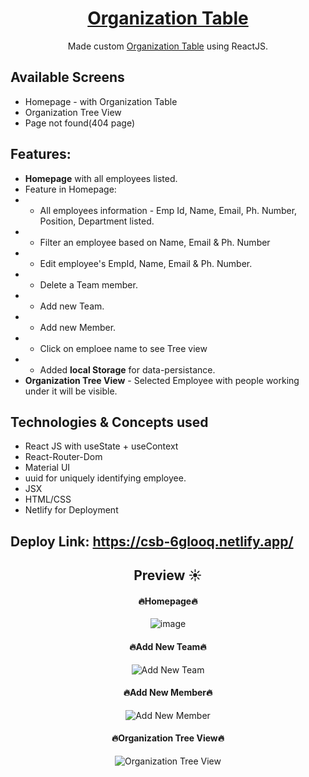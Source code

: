 <div align="center">
  
# [Organization Table](https://csb-6glooq.netlify.app/)
Made custom [Organization Table](https://csb-6glooq.netlify.app/) using ReactJS.
  
</div>

## Available Screens

- Homepage - with Organization Table
- Organization Tree View
- Page not found(404 page)

## Features:

- **Homepage** with all employees listed.
- Feature in Homepage:
- - All employees information - Emp Id, Name, Email, Ph. Number, Position, Department listed.
- - Filter an employee based on Name, Email & Ph. Number
- - Edit employee's EmpId, Name, Email & Ph. Number.
- - Delete a Team member.
- - Add new Team.
- - Add new Member.
- - Click on emploee name to see Tree view
- - Added **local Storage** for data-persistance.
- **Organization Tree View** - Selected Employee with people working under it will be visible.

## Technologies & Concepts used

- React JS with useState + useContext
- React-Router-Dom
- Material UI
- uuid for uniquely identifying employee.
- JSX
- HTML/CSS
- Netlify for Deployment

## Deploy Link: https://csb-6glooq.netlify.app/

<div align="center">
  
## Preview ☀️
  
#### 🔥Homepage🔥
![image](https://user-images.githubusercontent.com/46138150/167473624-a621b7b6-0d0b-43bc-a108-e00f2767f188.png)
  
#### 🔥Add New Team🔥
![Add New Team](https://user-images.githubusercontent.com/46138150/167473943-2fbaa99e-0ac6-4ab1-a46d-668735096a56.png)

#### 🔥Add New Member🔥

![Add New Member](https://user-images.githubusercontent.com/46138150/167474116-a816e062-0fd1-4a4c-bb72-480e3334ada3.png)

#### 🔥Organization Tree View🔥

![Organization Tree View](https://user-images.githubusercontent.com/46138150/167474341-2a65bdbe-b907-4354-a96a-b08cd55a0ce7.png)

</div>
